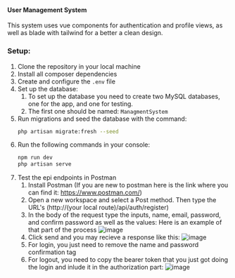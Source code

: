 #### User Management System
This system uses vue components for authentication and profile views, as well as blade with tailwind for a better a clean design.

### Setup:
1. Clone the repository in your local machine
2. Install all composer dependencies
3. Create and configure the `.env` file 
4. Set up the database:
    1. To set up the database you need to create two MySQL databases, one for the app, and one for testing.
    2. The first one should be named: `ManagmentSystem`
5. Run migrations and seed the database with the command:
    ```bash
    php artisan migrate:fresh --seed
    ```
6. Run the following commands in your console:
    ```bash
    npm run dev
    php artisan serve
    ```
7. Test the epi endpoints in Postman
    1. Install Postman (If you are new to postman here is the link where you can find it: https://www.postman.com/)
    2. Open a new workspace and select a Post method. Then type the URL's (http://(your local route)/api/auth/register)
    3. In the body of the request type the inputs, name, email, password, and confirm password as well as the values: Here is an example of that part of the process
       ![image](https://github.com/Dylan378/thiio_user_system_managment/assets/69223981/3255795a-eea2-4c6d-93f4-eae703e4d450)
    4. Click send and you may recieve a response like this: 
       ![image](https://github.com/Dylan378/thiio_user_system_managment/assets/69223981/460a2c19-4874-4617-a230-5d82e11f1f7a)
    5. For login, you just need to remove the name and password confirmation tag
    6. For logout, you need to copy the bearer token that you just got doing the login and inlude it in the authorization part:
       ![image](https://github.com/Dylan378/thiio_user_system_managment/assets/69223981/14642dee-676d-4dd6-a0e7-ba8a0a3995d9)
        

